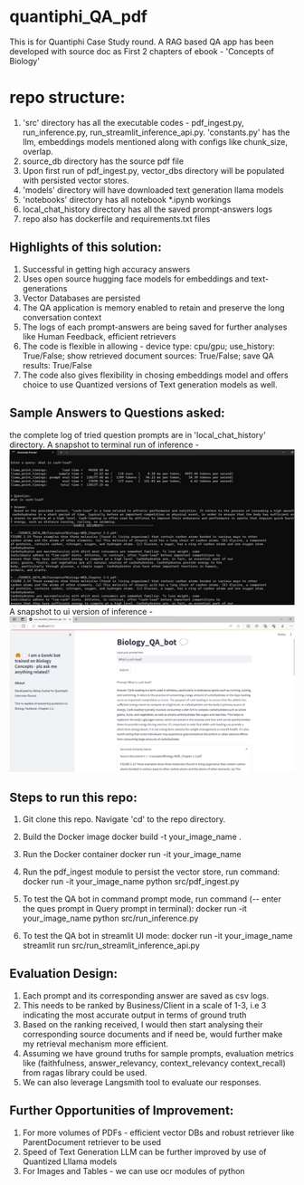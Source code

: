 # quantiphi_QA_pdf
This is for Quantiphi Case Study round. 
A RAG based QA app has been developed with source doc as First 2 chapters of ebook - 'Concepts of Biology'

# repo structure:
1. 'src' directory has all the executable codes - pdf_ingest.py, run_inference.py, run_streamlit_inference_api.py. 'constants.py' has the llm, embeddings models mentioned along with configs like chunk_size, overlap.
2. source_db directory has the source pdf file
3. Upon first run of pdf_ingest.py, vector_dbs directory will be populated with persisted vector stores.
4. 'models' directory will have downloaded text generation llama models
5. 'notebooks' directory has all notebook *.ipynb workings
6. local_chat_history directory has all the saved prompt-answers logs
7. repo also has dockerfile and requirements.txt files

## Highlights of this solution:
1. Successful in getting high accuracy answers
2. Uses open source hugging face models for embeddings and text-generations
3. Vector Databases are persisted
4. The QA application is memory enabled to retain and preserve the long conversation context
5. The logs of each prompt-answers are being saved for further analyses like Human Feedback, efficient retrievers
6. The code is flexible in allowing - 
        device type: cpu/gpu; 
        use_history: True/False; 
        show retrieved document sources: True/False; 
        save QA results: True/False
7. The code also gives flexibility in chosing embeddings model and offers choice to use Quantized versions of Text generation models as well.

## Sample Answers to Questions asked:
the complete log of tried question prompts are in 'local_chat_history' directory.
A snapshot to terminal run of inference - ![Alt text](image-1.png)
A snapshot to ui version of inference - ![Alt text](image-2.png)


## Steps to run this repo:
1. Git clone this repo. Navigate 'cd' to the repo directory.

2. Build the Docker image
   docker build -t your_image_name .

3. Run the Docker container
   docker run -it  your_image_name

4. Run the pdf_ingest module to persist the vector store, run command:
      docker run -it your_image_name python src/pdf_ingest.py
5. To test the QA bot in command prompt mode, run command (-- enter the ques prompt in Query prompt in terminal):
      docker run -it your_image_name python src/run_inference.py

6. To test the QA bot in streamlit UI mode:
      docker run -it your_image_name streamlit run src/run_streamlit_inference_api.py

## Evaluation Design:
1. Each prompt and its corresponding answer are saved as csv logs.
2. This needs to be ranked by Business/Client in a scale of 1-3, i.e 3 indicating the most accurate output in terms of ground truth
3. Based on the ranking received, I would then start analysing their corresponding source documents and if need be, would further make my retrieval mechanism more efficient.
4. Assuming we have ground truths for sample prompts, evaluation metrics like (faithfulness, answer_relevancy, context_relevancy context_recall) from ragas library could be used.
5. We can also leverage Langsmith tool to evaluate our responses. 
 

## Further Opportunities of Improvement:
1. For more volumes of PDFs - efficient vector DBs and robust retriever like ParentDocument retriever to be used
2. Speed of Text Generation LLM can be further improved by use of Quantized Lllama models
3. For Images and Tables - we can use ocr modules of python
